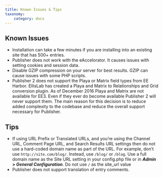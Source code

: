 ```yaml
---
title: Known Issues & Tips
taxonomy:
    category: docs
---
```


## Known Issues

- Installation can take a few minutes if you are installing into an existing site that has 500+ entries.
- Publisher does not work with the eAccelorator. It causes issues with setting cookies and session data.
- Disable GZIP compression on your server for best results. GZIP can cause issues with some PHP scripts.
- Publisher 2 does not support the Playa or Matrix field types from EE Harbor. EllisLab has created a Playa and Matrix to Relationships and Grid conversion plugin. As of December 2016 Playa and Matrix are not available for EE3. Even if they ever do become available Publisher 2 will never support them. The main reason for this decision is to reduce added complexity to the codebase and reduce the overall support necessary for Publisher.

## Tips

- If using URL Prefix or Translated URLs, and you’re using the Channel URL, Comment Page URL, and Search Results URL settings then do not use a hard-coded domain name as part of the URL. For example, don’t use ``http://site.com/blog/``. Instead, use ``/blog/`` or ``/blog``.
Use a full domain name as the Site URL setting in your config.php file or in ***Admin > General Configuration***. Do not use ``/`` as the site_url value
- Publisher does not support translation of entry comments.
